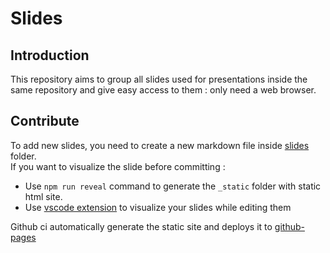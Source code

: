 # Slides

## Introduction

This repository aims to group all slides used for presentations inside the same repository and give easy 
access to them : only need a web browser.

## Contribute

To add new slides, you need to create a new markdown file inside [slides](./slides) folder.  
If you want to visualize the slide before committing :
* Use `npm run reveal` command to generate the `_static` folder with static html site.
* Use [vscode extension](https://marketplace.visualstudio.com/items?itemName=evilz.vscode-reveal) to 
visualize your slides while editing them

Github ci automatically generate the static site and deploys it to [github-pages](https://lelionvert.github.io/slides/)

